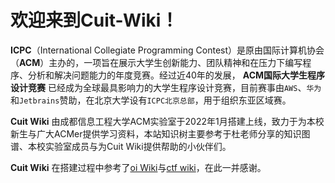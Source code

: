 # 欢迎来到Cuit-Wiki！

**ICPC**（International Collegiate Programming Contest）是原由国际计算机协会（**ACM**）主办的，一项旨在展示大学生创新能力、团队精神和在压力下编写程序、分析和解决问题能力的年度竞赛。经过近40年的发展， **ACM国际大学生程序设计竞赛** 已经成为全球最具影响力的大学生程序设计竞赛，目前赛事由`AWS`、`华为`和`Jetbrains`赞助，在北京大学设有`ICPC北京总部`，用于组织东亚区域赛。

 **Cuit Wiki** 由成都信息工程大学ACM实验室于2022年1月搭建上线，致力于为本校新生与广大ACMer提供学习资料，本站知识树主要参考于杜老师分享的知识图谱、本校实验室成员与为Cuit Wiki提供帮助的小伙伴们。

 **Cuit Wiki** 在搭建过程中参考了[oi Wiki](https://oi-wiki.org/)与[ctf wiki](https://ctf-wiki.org/)，在此一并感谢。
